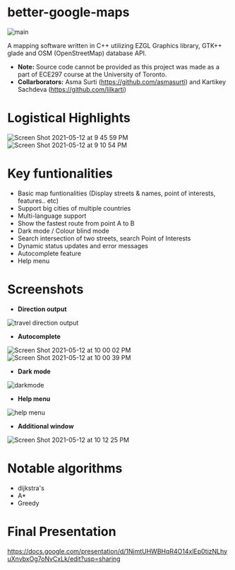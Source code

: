 # better-google-maps
![main](https://user-images.githubusercontent.com/77854386/118066434-ba65b680-b36c-11eb-83ec-4d9189ddd2d4.png)

A mapping software written in C++ utilizing EZGL Graphics library, GTK++ glade and OSM (OpenStreetMap) database API.

- **Note:** Source code cannot be provided as this project was made as a part of ECE297 course at the University of Toronto. 
- **Collarborators:** Asma Surti (https://github.com/asmasurti) and Kartikey Sachdeva (https://github.com/lilkarti)

# Logistical Highlights
![Screen Shot 2021-05-12 at 9 45 59 PM](https://user-images.githubusercontent.com/77854386/118065799-935ab500-b36b-11eb-9800-d9b1836f13ff.png)
![Screen Shot 2021-05-12 at 9 10 54 PM](https://user-images.githubusercontent.com/77854386/118063685-9358b600-b367-11eb-98e1-4e8d4b60a730.png)

# Key funtionalities
- Basic map funtionalities (Display streets & names, point of interests, features.. etc)
- Support big cities of multiple countries
- Multi-language support
- Show the fastest route from point A to B
- Dark mode / Colour blind mode
- Search intersection of two streets, search Point of Interests
- Dynamic status updates and error messages
- Autocomplete feature
- Help menu

# Screenshots
- **Direction output**

![travel direction output](https://user-images.githubusercontent.com/77854386/118067636-f3068f80-b36e-11eb-80d1-90a03bb01115.png)


- **Autocomplete**

![Screen Shot 2021-05-12 at 10 00 02 PM](https://user-images.githubusercontent.com/77854386/118067377-6cea4900-b36e-11eb-8bfd-20eef84ad756.png)
![Screen Shot 2021-05-12 at 10 00 39 PM](https://user-images.githubusercontent.com/77854386/118067381-6eb40c80-b36e-11eb-8201-421ac87615a0.png)

- **Dark mode**

![darkmode](https://user-images.githubusercontent.com/77854386/118067414-812e4600-b36e-11eb-9714-4daffbcb28b0.png)

- **Help menu**

![help menu](https://user-images.githubusercontent.com/77854386/118067546-c94d6880-b36e-11eb-958e-253cd3e3ac4f.png)

- **Additional window**

![Screen Shot 2021-05-12 at 10 12 25 PM](https://user-images.githubusercontent.com/77854386/118067772-35c86780-b36f-11eb-892c-f31a7edaea4e.png)


# Notable algorithms
- dijkstra's
- A*
- Greedy

# Final Presentation
https://docs.google.com/presentation/d/1NjmtUHWBHqR4O14xlEp0tizNLhyuXnvbxOg7oNvCxLk/edit?usp=sharing
